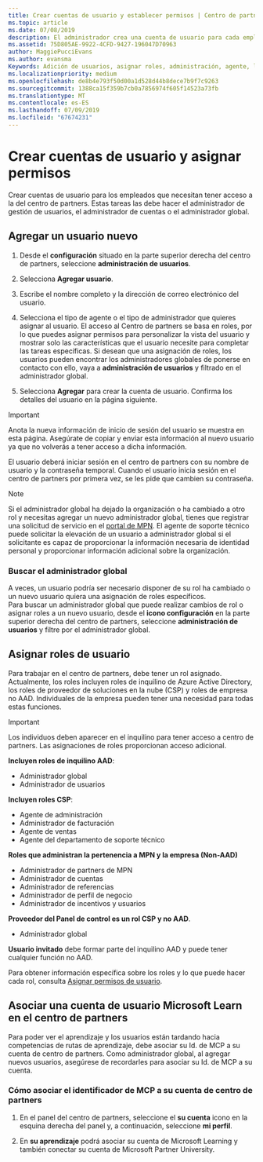 ```yaml
---
title: Crear cuentas de usuario y establecer permisos | Centro de partners
ms.topic: article
ms.date: 07/08/2019
description: El administrador crea una cuenta de usuario para cada empleado del partner que necesite acceder al Centro de partners.
ms.assetid: 75D805AE-9922-4CFD-9427-196047D70963
author: MaggiePucciEvans
ms.author: evansma
Keywords: Adición de usuarios, asignar roles, administración, agente, los roles, permisos,
ms.localizationpriority: medium
ms.openlocfilehash: de8b4e793f50d00a1d528d44b8dece7b9f7c9263
ms.sourcegitcommit: 1388ca15f359b7cb0a7856974f605f14523a73fb
ms.translationtype: MT
ms.contentlocale: es-ES
ms.lasthandoff: 07/09/2019
ms.locfileid: "67674231"
---
```

# <a name="create-user-accounts-and-assign-permissions"></a>Crear cuentas de usuario y asignar permisos

Crear cuentas de usuario para los empleados que necesitan tener acceso a la del centro de partners. Estas tareas las debe hacer el administrador de gestión de usuarios, el administrador de cuentas o el administrador global. 


## <a name="add-a-new-user"></a>Agregar un usuario nuevo

1. Desde el **configuración** situado en la parte superior derecha del centro de partners, seleccione **administración de usuarios**.

2.  Selecciona **Agregar usuario**.

3.  Escribe el nombre completo y la dirección de correo electrónico del usuario.

4.  Selecciona el tipo de agente o el tipo de administrador que quieres asignar al usuario. El acceso al Centro de partners se basa en roles, por lo que puedes asignar permisos para personalizar la vista del usuario y mostrar solo las características que el usuario necesite para completar las tareas específicas.  Si desean que una asignación de roles, los usuarios pueden encontrar los administradores globales de ponerse en contacto con ello, vaya a **administración de usuarios** y filtrado en el administrador global.

5.  Selecciona **Agregar** para crear la cuenta de usuario. Confirma los detalles del usuario en la página siguiente.

> [!IMPORTANT]  
> Anota la nueva información de inicio de sesión del usuario se muestra en esta página. Asegúrate de copiar y enviar esta información al nuevo usuario ya que no volverás a tener acceso a dicha información. 

El usuario deberá iniciar sesión en el centro de partners con su nombre de usuario y la contraseña temporal. Cuando el usuario inicia sesión en el centro de partners por primera vez, se les pide que cambien su contraseña. 

> [!NOTE]  
>  Si el administrador global ha dejado la organización o ha cambiado a otro rol y necesitas agregar un nuevo administrador global, tienes que registrar una solicitud de servicio en el [portal de MPN](https://partner.microsoft.com/support). El agente de soporte técnico puede solicitar la elevación de un usuario a administrador global si el solicitante es capaz de proporcionar la información necesaria de identidad personal y proporcionar información adicional sobre la organización.

### <a name="find-your-global-admin"></a>Buscar el administrador global

A veces, un usuario podría ser necesario disponer de su rol ha cambiado o un nuevo usuario quiera una asignación de roles específicos.  
Para buscar un administrador global que puede realizar cambios de rol o asignar roles a un nuevo usuario, desde el **icono configuración** en la parte superior derecha del centro de partners, seleccione **administración de usuarios** y filtre por el administrador global. 

## <a name="assign-user-roles"></a>Asignar roles de usuario

Para trabajar en el centro de partners, debe tener un rol asignado.  Actualmente, los roles incluyen roles de inquilino de Azure Active Directory, los roles de proveedor de soluciones en la nube (CSP) y roles de empresa no AAD. Individuales de la empresa pueden tener una necesidad para todas estas funciones.

>[!Important]
>Los individuos deben aparecer en el inquilino para tener acceso a centro de partners. Las asignaciones de roles proporcionan acceso adicional.


**Incluyen roles de inquilino AAD**:
- Administrador global
- Administrador de usuarios

**Incluyen roles CSP**:
- Agente de administración
- Administrador de facturación
- Agente de ventas
- Agente del departamento de soporte técnico

**Roles que administran la pertenencia a MPN y la empresa (Non-AAD)**
- Administrador de partners de MPN
- Administrador de cuentas
- Administrador de referencias
- Administrador de perfil de negocio
- Administrador de incentivos y usuarios

**Proveedor del Panel de control es un rol CSP y no AAD**.
- Administrador global

**Usuario invitado** debe formar parte del inquilino AAD y puede tener cualquier función no AAD.

Para obtener información específica sobre los roles y lo que puede hacer cada rol, consulta [Asignar permisos de usuario](permissions-overview.md).

## <a name="associate-a-users-microsoft-learn-account-in-partner-center"></a>Asociar una cuenta de usuario Microsoft Learn en el centro de partners

Para poder ver el aprendizaje y los usuarios están tardando hacia competencias de rutas de aprendizaje, debe asociar su Id. de MCP a su cuenta de centro de partners. Como administrador global, al agregar nuevos usuarios, asegúrese de recordarles para asociar su Id. de MCP a su cuenta. 

### <a name="how-to-associate-your-mcp-id-to-your-partner-center-account"></a>Cómo asociar el identificador de MCP a su cuenta de centro de partners

1. En el panel del centro de partners, seleccione el **su cuenta** icono en la esquina derecha del panel y, a continuación, seleccione **mi perfil**.

2. En **su aprendizaje** podrá asociar su cuenta de Microsoft Learning y también conectar su cuenta de Microsoft Partner University.








